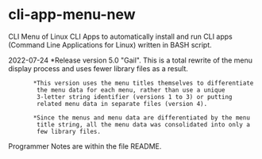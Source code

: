 # cli-app-menu-new
CLI Menu of Linux CLI Apps to automatically install and run CLI apps
(Command Line Applications for Linux) written in BASH script.

2022-07-24 *Release version 5.0 "Gail".
            This is a total rewrite of the menu display process and
            uses fewer library files as a result.
            
           *This version uses the menu titles themselves to differentiate
            the menu data for each menu, rather than use a unique
            3-letter string identifier (versions 1 to 3) or putting
            related menu data in separate files (version 4).
            
           *Since the menus and menu data are differentiated by the menu
            title string, all the menu data was consolidated into only a
            few library files.
            
Programmer Notes are within the file README.
